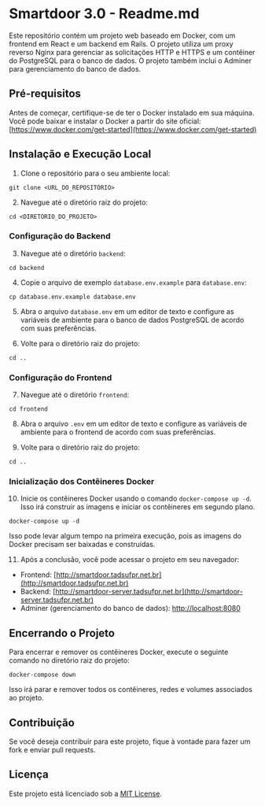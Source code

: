 # Smartdoor 3.0 - Readme.md

Este repositório contém um projeto web baseado em Docker, com um frontend em React e um backend em Rails. O projeto utiliza um proxy reverso Nginx para gerenciar as solicitações HTTP e HTTPS e um contêiner do PostgreSQL para o banco de dados. O projeto também inclui o Adminer para gerenciamento do banco de dados.

## Pré-requisitos

Antes de começar, certifique-se de ter o Docker instalado em sua máquina. Você pode baixar e instalar o Docker a partir do site oficial: [https://www.docker.com/get-started](https://www.docker.com/get-started)

## Instalação e Execução Local

1. Clone o repositório para o seu ambiente local:

```shell
git clone <URL_DO_REPOSITÓRIO>
```

2. Navegue até o diretório raiz do projeto:

```shell
cd <DIRETÓRIO_DO_PROJETO>
```

### Configuração do Backend

3. Navegue até o diretório `backend`:

```shell
cd backend
```

4. Copie o arquivo de exemplo `database.env.example` para `database.env`:

```shell
cp database.env.example database.env
```

5. Abra o arquivo `database.env` em um editor de texto e configure as variáveis de ambiente para o banco de dados PostgreSQL de acordo com suas preferências.

6. Volte para o diretório raiz do projeto:

```shell
cd ..
```

### Configuração do Frontend

7. Navegue até o diretório `frontend`:

```shell
cd frontend
```

8. Abra o arquivo `.env` em um editor de texto e configure as variáveis de ambiente para o frontend de acordo com suas preferências.

9. Volte para o diretório raiz do projeto:

```shell
cd ..
```

### Inicialização dos Contêineres Docker

10. Inicie os contêineres Docker usando o comando `docker-compose up -d`. Isso irá construir as imagens e iniciar os contêineres em segundo plano.

```shell
docker-compose up -d
```

Isso pode levar algum tempo na primeira execução, pois as imagens do Docker precisam ser baixadas e construídas.

11. Após a conclusão, você pode acessar o projeto em seu navegador:

- Frontend: [http://smartdoor.tadsufpr.net.br](http://smartdoor.tadsufpr.net.br)
- Backend: [http://smartdoor-server.tadsufpr.net.br](http://smartdoor-server.tadsufpr.net.br)
- Adminer (gerenciamento do banco de dados): [http://localhost:8080](http://localhost:8080)

## Encerrando o Projeto

Para encerrar e remover os contêineres Docker, execute o seguinte comando no diretório raiz do projeto:

```shell
docker-compose down
```

Isso irá parar e remover todos os contêineres, redes e volumes associados ao projeto.

## Contribuição

Se você deseja contribuir para este projeto, fique à vontade para fazer um fork e enviar pull requests.

## Licença

Este projeto está licenciado sob a [MIT License](LICENSE).
